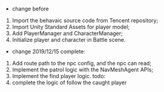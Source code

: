 - change before
1. Import the behavaic source code from Tencent repository;
2. Import Unity Standard Assets for player model;
3. Add PlayerManager and CharacterManager;
4. Initialize player and character in Battle scene.

- change 2019/12/15
complete:
1. Add route path to the npc config, and the npc can read;
2. Implement the patrol logic with the NavMeshAgent APIs;
3. Implement the find player logic.
todo:
1. complete the logic of follow the caught player